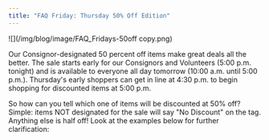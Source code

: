 ```yaml
---
title: "FAQ Friday: Thursday 50% Off Edition"
---
```


![](/img/blog/image/FAQ_Fridays-50off copy.png) 

Our Consignor-designated 50 percent off items make great deals all the better. The sale starts early for our Consignors and Volunteers (5:00 p.m. tonight) and is available to everyone all day tomorrow (10:00 a.m. until 5:00 p.m.). Thursday's early shoppers can get in line at 4:30 p.m. to begin shopping for discounted items at 5:00 p.m.

So how can you tell which one of items will be discounted at 50% off? Simple: items NOT designated for the sale will say "No Discount" on the tag. Anything else is half off! Look at the examples below for further clarification:
